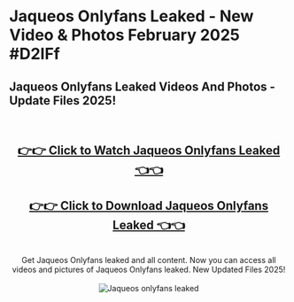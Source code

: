 # Jaqueos Onlyfans Leaked - New Video & Photos February 2025 #D2IFf

<h2>Jaqueos Onlyfans Leaked Videos And Photos - Update Files 2025!</h2>
<br>
<div align="center">
<h2><a href="https://links2leaks.com?utm_source=jaqueos&utm_medium=git102" rel="nofollow">👉👉 Click to Watch Jaqueos Onlyfans Leaked 👈👈</a></h2>
<h2><a href="https://links2leaks.com?utm_source=jaqueos&utm_medium=git102" rel="nofollow">👉👉 Click to Download Jaqueos Onlyfans Leaked 👈👈</a></h2>
<br>
Get Jaqueos Onlyfans leaked and all content. Now you can access all videos and pictures of Jaqueos Onlyfans leaked. New Updated Files 2025!
<br>
<br>
<a href="https://links2leaks.com?utm_source=jaqueos&utm_medium=git102" rel="nofollow" data-target="animated-image.originalLink"><img src="https://i.ibb.co/Gkj2r4b/banner.png" alt="Jaqueos onlyfans leaked" style="max-width: 100%; display: inline-block;" data-target="animated-image.originalImage"></a>
</div>
<br>
